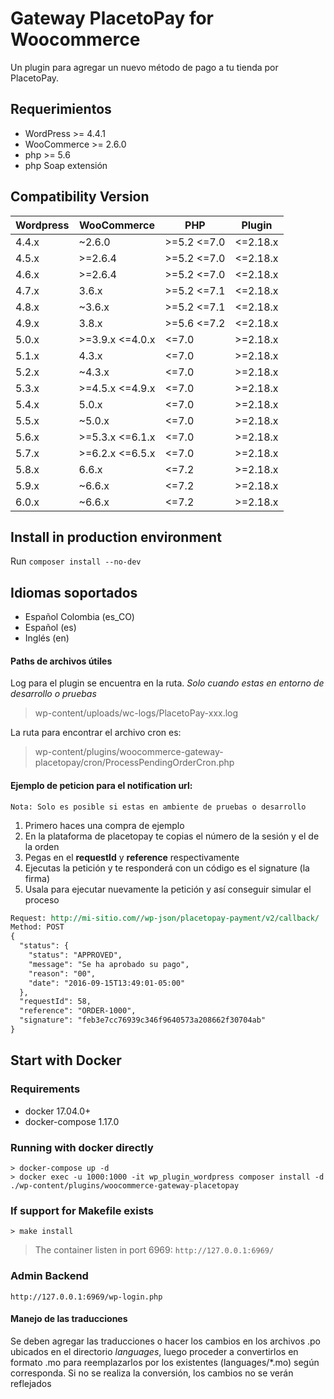 # Gateway PlacetoPay for Woocommerce
Un plugin para agregar un nuevo método de pago a tu tienda por PlacetoPay.

## Requerimientos
- WordPress >= 4.4.1
- WooCommerce >= 2.6.0
- php >= 5.6
- php Soap extensión

## Compatibility Version

| Wordpress | WooCommerce     | PHP         | Plugin    |
|-----------|-----------------|-------------|-----------|
| 4.4.x     | ~2.6.0          | >=5.2 <=7.0 | <=2.18.x  |
| 4.5.x     | >=2.6.4         | >=5.2 <=7.0 | <=2.18.x  |
| 4.6.x     | >=2.6.4         | >=5.2 <=7.0 | <=2.18.x  |
| 4.7.x     | 3.6.x           | >=5.2 <=7.1 | <=2.18.x  |
| 4.8.x     | ~3.6.x          | >=5.2 <=7.1 | <=2.18.x  |
| 4.9.x     | 3.8.x           | >=5.6 <=7.2 | <=2.18.x  |
| 5.0.x     | >=3.9.x <=4.0.x | <=7.0       | >=2.18.x  |
| 5.1.x     | 4.3.x           | <=7.0       | >=2.18.x  |
| 5.2.x     | ~4.3.x          | <=7.0       | >=2.18.x  |
| 5.3.x     | >=4.5.x <=4.9.x | <=7.0       | >=2.18.x  |
| 5.4.x     | 5.0.x           | <=7.0       | >=2.18.x  |
| 5.5.x     | ~5.0.x          | <=7.0       | >=2.18.x  |
| 5.6.x     | >=5.3.x <=6.1.x | <=7.0       | >=2.18.x  |
| 5.7.x     | >=6.2.x <=6.5.x | <=7.0       | >=2.18.x  |
| 5.8.x     | 6.6.x           | <=7.2       | >=2.18.x  |
| 5.9.x     | ~6.6.x          | <=7.2       | >=2.18.x  |
| 6.0.x     | ~6.6.x          | <=7.2       | >=2.18.x  |

## Install in production environment
Run `composer install --no-dev`

## Idiomas soportados
- Español Colombia (es_CO)
- Español (es)
- Inglés (en)

#### Paths de archivos útiles
Log para el plugin se encuentra en la ruta.
_Solo cuando estas en entorno de desarrollo o pruebas_
> wp-content/uploads/wc-logs/PlacetoPay-xxx.log

La ruta para encontrar el archivo cron es:
> wp-content/plugins/woocommerce-gateway-placetopay/cron/ProcessPendingOrderCron.php


#### Ejemplo de peticion para el notification url:

``Nota: Solo es posible si estas en ambiente de pruebas o desarrollo``

1. Primero haces una compra de ejemplo
2. En la plataforma de placetopay te copias el número de la sesión y el de la orden
3. Pegas en el **requestId** y **reference** respectivamente
4. Ejecutas la petición y te responderá con un código es el signature (la firma)
5. Usala para ejecutar nuevamente la petición y así conseguir simular el proceso

```rest
Request: http://mi-sitio.com//wp-json/placetopay-payment/v2/callback/
Method: POST
{
  "status": {
    "status": "APPROVED",
    "message": "Se ha aprobado su pago",
    "reason": "00",
    "date": "2016-09-15T13:49:01-05:00"
  },
  "requestId": 58,
  "reference": "ORDER-1000",
  "signature": "feb3e7cc76939c346f9640573a208662f30704ab"
}

```

## Start with Docker
### Requirements
- docker 17.04.0+
- docker-compose 1.17.0

### Running with docker directly
```
> docker-compose up -d
> docker exec -u 1000:1000 -it wp_plugin_wordpress composer install -d ./wp-content/plugins/woocommerce-gateway-placetopay
```

### If support for Makefile exists

```
> make install
```
> The container listen in port 6969: `http://127.0.0.1:6969/`
### Admin Backend

```
http://127.0.0.1:6969/wp-login.php
```

#### Manejo de las traducciones

Se deben agregar las traducciones o hacer los cambios en los archivos .po ubicados en el directorio *languages*,
luego proceder a convertirlos en formato .mo para reemplazarlos por los existentes (languages/*.mo) según corresponda.
Si no se realiza la conversión, los cambios no se verán reflejados
